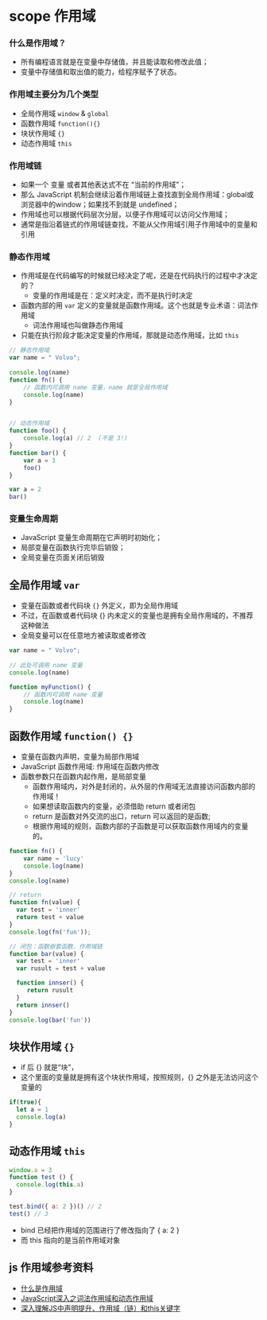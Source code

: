# scope 作用域

### 什么是作用域？
* 所有编程语言就是在变量中存储值，并且能读取和修改此值；
* 变量中存储值和取出值的能力，给程序赋予了状态。

### 作用域主要分为几个类型
* 全局作用域 `window` & `global`
* 函数作用域 `function(){}`
* 块状作用域 `{}`
* 动态作用域 `this`
    
### 作用域链
* 如果一个 变量 或者其他表达式不在 “当前的作用域”；
* 那么 JavaScript 机制会继续沿着作用域链上查找直到全局作用域：global或浏览器中的window；如果找不到就是 undefined；
* 作用域也可以根据代码层次分层，以便子作用域可以访问父作用域；
* 通常是指沿着链式的作用域链查找，不能从父作用域引用子作用域中的变量和引用
    
### 静态作用域

* 作用域是在代码编写的时候就已经决定了呢，还是在代码执行的过程中才决定的？
    * 变量的作用域是在：定义时决定，而不是执行时决定
* 函数内部的用 `var` 定义的变量就是函数作用域。这个也就是专业术语：词法作用域
    * 词法作用域也叫做静态作用域
* 只能在执行阶段才能决定变量的作用域，那就是动态作用域，比如 `this`

```jsx
// 静态作用域
var name = " Volvo";
    
console.log(name)
function fn() {
    // 函数内可调用 name 变量，name 就是全局作用域
    console.log(name)
}


// 动态作用域
function foo() {
    console.log(a) // 2  (不是 3!)
}
function bar() {
    var a = 3
    foo()
}

var a = 2
bar()
```
    
    
### 变量生命周期

* JavaScript 变量生命周期在它声明时初始化；
* 局部变量在函数执行完毕后销毁；
* 全局变量在页面关闭后销毁


## 全局作用域 `var`

* 变量在函数或者代码块 `{}` 外定义，即为全局作用域
* 不过，在函数或者代码块 {} 内未定义的变量也是拥有全局作用域的，不推荐这种做法
* 全局变量可以在任意地方被读取或者修改

```jsx
var name = " Volvo";
    
// 此处可调用 name 变量
console.log(name)

function myFunction() {
    // 函数内可调用 name 变量
    console.log(name)
}
```


## 函数作用域 `function() {}`

* 变量在函数内声明，变量为局部作用域
* JavaScript 函数作用域: 作用域在函数内修改
* 函数参数只在函数内起作用，是局部变量
    * 函数作用域内，对外是封闭的，从外层的作用域无法直接访问函数内部的作用域！
    * 如果想读取函数内的变量，必须借助 return 或者闭包
    * return 是函数对外交流的出口，return 可以返回的是函数;
    * 根据作用域的规则，函数内部的子函数是可以获取函数作用域内的变量的。
    


```jsx
function fn() {
    var name = 'lucy'
    console.log(name)
}
console.log(name)

// return
function fn(value) {
  var test = 'inner'
  return test + value
}
console.log(fn('fun'));

// 闭包：函数嵌套函数，作用域链
function bar(value) {
  var test = 'inner'
  var rusult = test + value

  function innser() {
     return rusult
  }
  return innser()
}
console.log(bar('fun'))

```


## 块状作用域 `{}`

* if 后 {} 就是“块”，
* 这个里面的变量就是拥有这个块状作用域，按照规则，{} 之外是无法访问这个变量的

```jsx
if(true){
  let a = 1
  console.log(a)
}
```


## 动态作用域 `this`

```jsx
window.a = 3
function test () {
  console.log(this.a)
}

test.bind({ a: 2 })() // 2
test() // 3
```
*  bind 已经把作用域的范围进行了修改指向了 { a: 2 }
* 而 this 指向的是当前作用域对象


## js 作用域参考资料

* [什么是作用域](https://www.kancloud.cn/kancloud/you-dont-know-js-scope-closures/516610)
* [JavaScript深入之词法作用域和动态作用域](https://github.com/mqyqingfeng/Blog/issues/3)
* [深入理解JS中声明提升、作用域（链）和this关键字](https://github.com/creeperyang/blog/issues/16)
